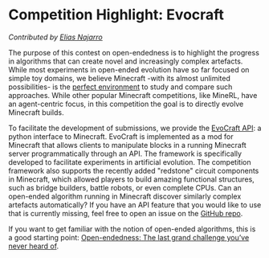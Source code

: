 # Competition Highlight: Evocraft
*Contributed by [Elias Najarro](https://twitter.com/enasmel)*

The purpose of this contest on open-endedness is to highlight the progress in algorithms that can create novel and increasingly complex artefacts. While most experiments in open-ended evolution have so far focused on simple toy domains, we believe Minecraft -with its almost unlimited possibilities- is the [perfect environment](https://arxiv.org/abs/2012.04751) to study and compare such approaches. While other popular Minecraft competitions, like MineRL, have an agent-centric focus, in this competition the goal is to directly evolve Minecraft builds.

To facilitate the development of submissions, we provide the [EvoCraft API](https://github.com/real-itu/Evocraft-py): a python interface to Minecraft. EvoCraft is implemented as a mod for Minecraft that allows clients to manipulate blocks in a running Minecraft server programmatically through an API. The framework is specifically developed to facilitate experiments in artificial evolution. The competition framework also supports the recently added "redstone" circuit components in Minecraft, which allowed players to build amazing functional structures, such as bridge builders, battle robots, or even complete CPUs. Can an open-ended algorithm running in Minecraft discover similarly complex artefacts automatically? If you have an API feature that you would like to use that is currently missing, feel free to open an issue on the [GitHub repo](https://github.com/real-itu/Evocraft-py).

If you want to get familiar with the notion of open-ended algorithms, this is a good starting point: [Open-endedness: The last grand challenge you’ve never heard of](https://www.oreilly.com/radar/open-endedness-the-last-grand-challenge-youve-never-heard-of/). 
